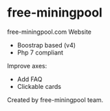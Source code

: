 # free-miningpool
free-miningpool.com Website


- Boostrap based (v4)
- Php 7 compliant

Improve axes:
- Add FAQ
- Clickable cards

Created by free-miningpool team.
